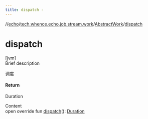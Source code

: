 ```yaml
---
title: dispatch -
---
```

//[echo](../../index.md)/[tech.whence.echo.job.stream.work](../index.md)/[AbstractWork](index.md)/[dispatch](dispatch.md)



# dispatch  
[jvm]  
Brief description  


调度



#### Return  


Duration

  
Content  
open override fun [dispatch](dispatch.md)(): [Duration](https://docs.oracle.com/javase/8/docs/api/java/time/Duration.html)  



